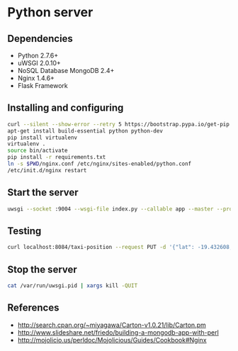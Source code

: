 # Python server

## Dependencies
* Python 2.7.6+
* uWSGI 2.0.10+
* NoSQL Database MongoDB 2.4+
* Nginx 1.4.6+
* Flask Framework

## Installing and configuring
```bash
curl --silent --show-error --retry 5 https://bootstrap.pypa.io/get-pip.py | sudo python2.7
apt-get install build-essential python python-dev
pip install virtualenv
virtualenv .
source bin/activate
pip install -r requirements.txt
ln -s $PWD/nginx.conf /etc/nginx/sites-enabled/python.conf
/etc/init.d/nginx restart
```

## Start the server
```bash
uwsgi --socket :9004 --wsgi-file index.py --callable app --master --processes 8 --threads 1 1>/var/log/uwsgi.log 2>&1 & echo $! > /var/run/uwsgi.pid
```

## Testing
```bash
curl localhost:8084/taxi-position --request PUT -d '{"lat": -19.432608, "long": -99.133208}' -H 'Accept: application/json' -H 'Content-type: application/json'
```

## Stop the server
```bash
cat /var/run/uwsgi.pid | xargs kill -QUIT
```

## References
* http://search.cpan.org/~miyagawa/Carton-v1.0.21/lib/Carton.pm
* http://www.slideshare.net/friedo/building-a-mongodb-app-with-perl
* http://mojolicio.us/perldoc/Mojolicious/Guides/Cookbook#Nginx
